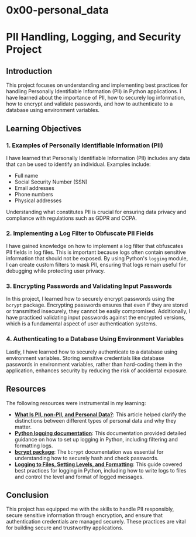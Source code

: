 # 0x00-personal_data
# PII Handling, Logging, and Security Project

## Introduction

This project focuses on understanding and implementing best practices for handling Personally Identifiable Information (PII) in Python applications. I have learned about the importance of PII, how to securely log information, how to encrypt and validate passwords, and how to authenticate to a database using environment variables.

## Learning Objectives

### 1. Examples of Personally Identifiable Information (PII)
I have learned that Personally Identifiable Information (PII) includes any data that can be used to identify an individual. Examples include:
- Full name
- Social Security Number (SSN)
- Email addresses
- Phone numbers
- Physical addresses

Understanding what constitutes PII is crucial for ensuring data privacy and compliance with regulations such as GDPR and CCPA.

### 2. Implementing a Log Filter to Obfuscate PII Fields
I have gained knowledge on how to implement a log filter that obfuscates PII fields in log files. This is important because logs often contain sensitive information that should not be exposed. By using Python's `logging` module, I can create custom filters to mask PII, ensuring that logs remain useful for debugging while protecting user privacy.

### 3. Encrypting Passwords and Validating Input Passwords
In this project, I learned how to securely encrypt passwords using the `bcrypt` package. Encrypting passwords ensures that even if they are stored or transmitted insecurely, they cannot be easily compromised. Additionally, I have practiced validating input passwords against the encrypted versions, which is a fundamental aspect of user authentication systems.

### 4. Authenticating to a Database Using Environment Variables
Lastly, I have learned how to securely authenticate to a database using environment variables. Storing sensitive credentials like database passwords in environment variables, rather than hard-coding them in the application, enhances security by reducing the risk of accidental exposure.

## Resources

The following resources were instrumental in my learning:

- **[What Is PII, non-PII, and Personal Data?](https://piwik.pro/blog/what-is-pii-personal-data/)**: This article helped clarify the distinctions between different types of personal data and why they matter.
- **[Python logging documentation](https://docs.python.org/3/library/logging.html)**: This documentation provided detailed guidance on how to set up logging in Python, including filtering and formatting logs.
- **[bcrypt package](https://pypi.org/project/bcrypt/)**: The `bcrypt` documentation was essential for understanding how to securely hash and check passwords.
- **[Logging to Files, Setting Levels, and Formatting](https://www.youtube.com/watch?v=-ARI4Cz-awo)**: This guide covered best practices for logging in Python, including how to write logs to files and control the level and format of logged messages.

## Conclusion

This project has equipped me with the skills to handle PII responsibly, secure sensitive information through encryption, and ensure that authentication credentials are managed securely. These practices are vital for building secure and trustworthy applications.